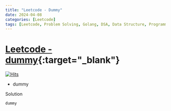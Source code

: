 ```yaml
---
title: "Leetcode - Dummy"
date: 2024-04-08
categories: [Leetcode]
tags: [Leetcode, Problem Solving, Golang, DSA, Data Structure, Programming, Algorithm]
---
```


# [Leetcode - dummy](desc){:target="_blank"}
[![Hits](https://hits.sh/mokhlesurr031.github.io/posts/leetcode-dummy.svg)](https://hits.sh/mokhlesurr031.github.io/posts/leetcode-dummy/)

- dummy

Solution
```
dummy

```
